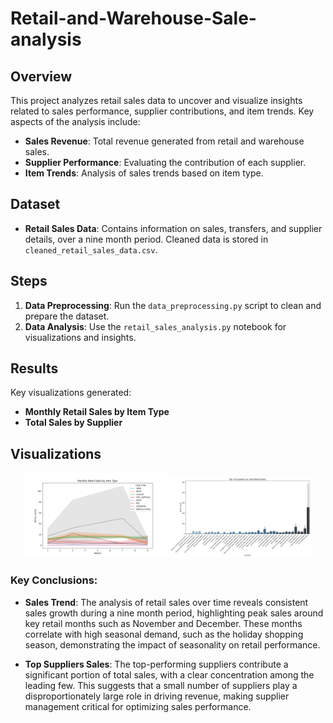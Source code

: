 # Retail-and-Warehouse-Sale-analysis

## Overview
This project analyzes retail sales data to uncover and visualize insights related to sales performance, supplier contributions, and item trends. Key aspects of the analysis include:

- **Sales Revenue**: Total revenue generated from retail and warehouse sales.
- **Supplier Performance**: Evaluating the contribution of each supplier.
- **Item Trends**: Analysis of sales trends based on item type.

## Dataset
- **Retail Sales Data**: Contains information on sales, transfers, and supplier details, over a nine month period. Cleaned data is stored in `cleaned_retail_sales_data.csv`.

## Steps
1. **Data Preprocessing**: Run the `data_preprocessing.py` script to clean and prepare the dataset.
2. **Data Analysis**: Use the `retail_sales_analysis.py` notebook for visualizations and insights.

## Results
Key visualizations generated:
- **Monthly Retail Sales by Item Type**
- **Total Sales by Supplier**


## Visualizations
<p align="center">
  <img src="Retail-and-wherehouse-Sale-analysis/Visualizations/sales_trends.png" alt="Sales Trend" width="45%" />
  <img src="Retail-and-wherehouse-Sale-analysis/Visualizations/top_suppliers_sales.png" alt="Top Suppliers Sales" width="45%" />
</p>

### Key Conclusions:
- **Sales Trend**: The analysis of retail sales over time reveals consistent sales growth during a nine month period, highlighting peak sales around key retail months such as November and December. These months correlate with high seasonal demand, such as the holiday shopping season, demonstrating the impact of seasonality on retail performance.

- **Top Suppliers Sales**: The top-performing suppliers contribute a significant portion of total sales, with a clear concentration among the leading few. This suggests that a small number of suppliers play a disproportionately large role in driving revenue, making supplier management critical for optimizing sales performance.
